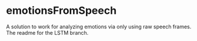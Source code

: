 # emotionsFromSpeech
A solution to work for analyzing emotions via only using raw speech frames.
The readme for the LSTM branch.
